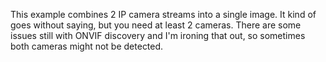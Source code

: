 This example combines 2 IP camera streams into a single image. It kind of goes without saying, but you need at least 2 cameras. There are some issues still with ONVIF discovery and I'm ironing that out, so sometimes both cameras might not be detected.
